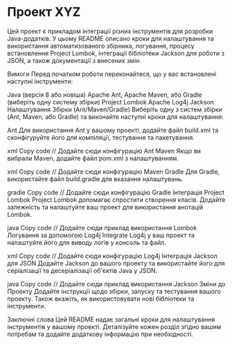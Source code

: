 # Проект XYZ

Цей проект є прикладом інтеграції різних інструментів для розробки Java-додатків. У цьому README описано кроки для налаштування та використання автоматизованого збірника, логування, процесу встановлення Project Lombok, інтеграції бібліотеки Jackson для роботи з JSON, а також документації з внесених змін.

Вимоги
Перед початком роботи переконайтеся, що у вас встановлені наступні інструменти:

Java (версія 8 або новіша)
Apache Ant, Apache Maven, або Gradle (виберіть одну систему збірки)
Project Lombok
Apache Log4j
Jackson
Налаштування Збірки (Ant/Maven/Gradle)
Виберіть одну з систем збірки (Ant, Maven, або Gradle) та виконайте наступні кроки для налаштування:

Ant
Для використання Ant у вашому проекті, додайте файл build.xml та сконфігуруйте його для компіляції, тестування та пакетування.

xml
Copy code
// Додайте сюди конфігурацію Ant
Maven
Якщо ви вибрали Maven, додайте файл pom.xml з налаштуванням.

xml
Copy code
// Додайте сюди конфігурацію Maven
Gradle
Для Gradle, використайте файл build.gradle для вказання налаштувань.

gradle
Copy code
// Додайте сюди конфігурацію Gradle
Інтеграція Project Lombok
Project Lombok допомагає спростити створення класів. Додайте залежність та налаштуйте ваш проект для використання анотацій Lombok.

java
Copy code
// Додайте сюди приклад використання Lombok
Логування за допомогою Log4j
Integrate Log4j у ваш проект та налаштуйте його для виводу логів у консоль та файл.

xml
Copy code
// Додайте сюди конфігурацію Log4j
Інтеграція Jackson для JSON
Додайте Jackson до вашого проекту та використайте його для серіалізації та десеріалізації об'єктів Java у JSON.

java
Copy code
// Додайте сюди приклад використання Jackson
Зміни до Проекту
Додайте інструкції щодо збірки, запуску та тестування вашого проекту. Також вкажіть, як використовувати нові бібліотеки та інструменти.

Заключні слова
Цей README надає загальні кроки для налаштування інструментів у вашому проекті. Деталізуйте кожен розділ згідно вашим потребам та додайте додаткову інформацію при необхідності.
